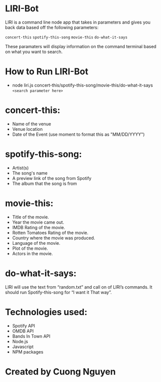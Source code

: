 # LIRI-Bot

LIRI is a command line node app that takes in parameters and gives you back data based off the following parameters: 
    
```concert-this```
```spotify-this-song```
```movie-this```
```do-what-it-says```
    
These paramaters will display information on the command terminal based on what you want to search. 

# How to Run LIRI-Bot

* node liri.js concert-this/spotify-this-song/movie-this/do-what-it-says ```<search parameter here>```

# concert-this: 

-	Name of the venue
-	Venue location
-	Date of the Event (use moment to format this as "MM/DD/YYYY")

# spotify-this-song: 

-	Artist(s)
-	The song's name
-	A preview link of the song from Spotify
-	The album that the song is from

# movie-this: 

-	Title of the movie.
-	Year the movie came out.
-	IMDB Rating of the movie.
-	Rotten Tomatoes Rating of the movie.
-	Country where the movie was produced.
-	Language of the movie.
-	Plot of the movie.
-	Actors in the movie.

# do-what-it-says: 

LIRI will use the text from “random.txt” and call on of LIRI’s commands. 
It should run Spotify-this-song for “I want it That way”. 

# Technologies used:

* Spotify API
* OMDB API
* Bands In Town API
* Node.js
* Javascript
* NPM packages

# Created by Cuong Nguyen 